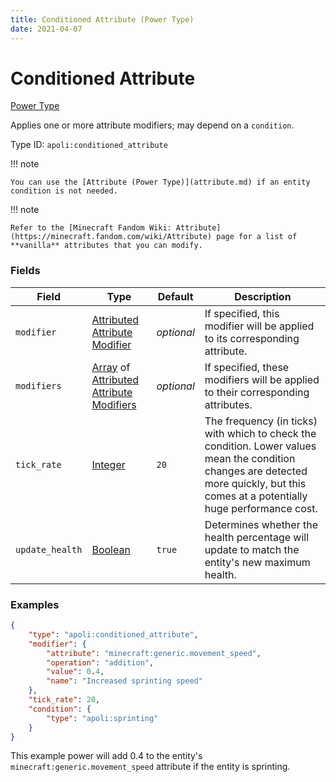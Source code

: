 ```yaml
---
title: Conditioned Attribute (Power Type)
date: 2021-04-07
---
```


# Conditioned Attribute

[Power Type](../power_types.md)

Applies one or more attribute modifiers; may depend on a `condition`.

Type ID: `apoli:conditioned_attribute`

!!! note

    You can use the [Attribute (Power Type)](attribute.md) if an entity condition is not needed.

!!! note

    Refer to the [Minecraft Fandom Wiki: Attribute](https://minecraft.fandom.com/wiki/Attribute) page for a list of **vanilla** attributes that you can modify.


### Fields

Field  | Type | Default | Description
-------|------|---------|-------------
`modifier` | [Attributed Attribute Modifier](../data_types/attributed_attribute_modifier.md) | _optional_ | If specified, this modifier will be applied to its corresponding attribute.
`modifiers` | [Array](../data_types/array.md) of [Attributed Attribute Modifiers](../data_types/attributed_attribute_modifier.md) | _optional_ | If specified, these modifiers will be applied to their corresponding attributes.
`tick_rate` | [Integer](../data_types/integer.md) | `20` | The frequency (in ticks) with which to check the condition. Lower values mean the condition changes are detected more quickly, but this comes at a potentially huge performance cost.
`update_health` | [Boolean](../data_types/boolean.md) | `true` | Determines whether the health percentage will update to match the entity's new maximum health.



### Examples

```json
{
    "type": "apoli:conditioned_attribute",
    "modifier": {
        "attribute": "minecraft:generic.movement_speed",
        "operation": "addition",
        "value": 0.4,
        "name": "Increased sprinting speed"
    },
    "tick_rate": 20,
    "condition": {
        "type": "apoli:sprinting"
    }
}
```

This example power will add 0.4 to the entity's `minecraft:generic.movement_speed` attribute if the entity is sprinting.
